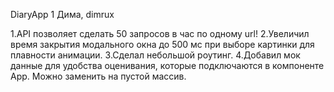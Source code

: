 DiaryApp 1
Дима, dimrux

1.API позволяет сделать 50 запросов в час по одному url!
2.Увеличил время закрытия модального окна до 500 мс при выборе картинки для плавности анимации.
3.Сделал небольшой роутинг.
4.Добавил мок данные для удобства оценивания, которые подключаются в компоненте App. Можно заменить на пустой массив.
